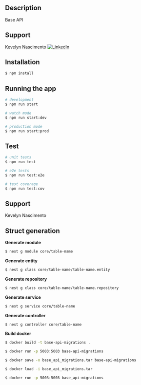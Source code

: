 ## Description

Base API

## Support

Kevelyn Nascimento 
<a href="https://www.linkedin.com/in/kevelynnascimento" target="_blank"><img src="https://img.shields.io/badge/LinkedIn-%230077B5.svg?&style=flat-square&logo=linkedin&logoColor=white" alt="LinkedIn"></a>

## Installation

```bash
$ npm install
```

## Running the app

```bash
# development
$ npm run start

# watch mode
$ npm run start:dev

# production mode
$ npm run start:prod
```

## Test

```bash
# unit tests
$ npm run test

# e2e tests
$ npm run test:e2e

# test coverage
$ npm run test:cov
```

## Support

Kevelyn Nascimento


## **Struct generation**

**Generate module**

```bash
$ nest g module core/table-name
```

**Generate entity**

```bash
$ nest g class core/table-name/table-name.entity
```

**Generate repository**

```bash
$ nest g class core/table-name/table-name.repository
```

**Generate service**

```bash
$ nest g service core/table-name
```

**Generate controller**

```bash
$ nest g controller core/table-name
```

**Build docker**

```bash
$ docker build -t base-api-migrations .

$ docker run -p 5003:5003 base-api-migrations

$ docker save -o base_api_migrations.tar base-api-migrations

$ docker load -i base_api_migrations.tar

$ docker run -p 5003:5003 base_api-migrations
```